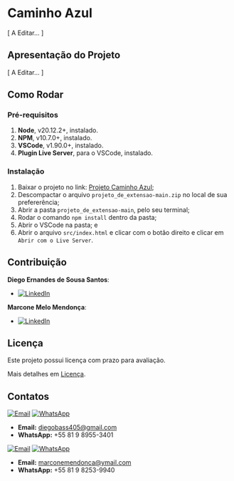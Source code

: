 # Caminho Azul
[ A Editar... ]

## Apresentação do Projeto

[ A Editar... ]


## Como Rodar

### Pré-requisitos
1. **Node**, v20.12.2+, instalado.
2. **NPM**, v10.7.0+, instalado.
3. **VSCode**, v1.90.0+, instalado.
4. **Plugin Live Server**, para o VSCode, instalado.

### Instalação
1. Baixar o projeto no link: [Projeto Caminho Azul](https://github.com/DihDev86/projeto_de_extensao/archive/refs/heads/main.zip);
2. Descompactar o arquivo `projeto_de_extensao-main.zip` no local de sua prefererência;
3. Abrir a pasta `projeto_de_extensao-main`, pelo seu terminal; 
4. Rodar o comando `npm install` dentro da pasta;
5. Abrir o VSCode na pasta; e
6. Abrir o arquivo `src/index.html` e clicar com o botão direito e clicar em `Abrir com o Live Server`.

## Contribuição

**Diego Ernandes de Sousa Santos**:
- [![LinkedIn](https://img.shields.io/badge/LinkedIn-%230077B5.svg?style=for-the-badge&logo=linkedin&logoColor=white)](https://www.linkedin.com/in/xxx)

**Marcone Melo Mendonça**:
- [![LinkedIn](https://img.shields.io/badge/LinkedIn-%230077B5.svg?style=for-the-badge&logo=linkedin&logoColor=white)](https://www.linkedin.com/in/marconemm)


## Licença

Este projeto possui licença com prazo para avaliação.

Mais detalhes em [Licença](https://github.com/DihDev86/projeto_de_extensao/blob/main/LICENSE).


## Contatos

[![Email](https://img.shields.io/badge/Email-D14836?style=for-the-badge&logo=gmail&logoColor=white)](mailto:diegobass405@gmail.com) [![WhatsApp](https://img.shields.io/badge/WhatsApp-25D366?style=for-the-badge&logo=whatsapp&logoColor=white)](https://wa.me/081989553401)

* **Email:** diegobass405@gmail.com
* **WhatsApp:** +55  81 9 8955-3401

[![Email](https://img.shields.io/badge/Email-D14836?style=for-the-badge&logo=gmail&logoColor=white)](mailto:marconemendonca@ymail.com) [![WhatsApp](https://img.shields.io/badge/WhatsApp-25D366?style=for-the-badge&logo=whatsapp&logoColor=white)](https://wa.me/081982539940)

* **Email:** marconemendonca@ymail.com
* **WhatsApp:** +55  81 9 8253-9940